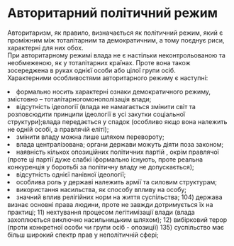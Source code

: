 # Авторитарний політичний режим

Авторитаризм, як правило, визначається як політичний режим, який є проміжним між
тоталітарним та демократичним, а тому поєднує риси, характерні для них обох.       
При авторитарному режимі влада не є настільки неконтрольованою та необмеженою, як у
тоталітарних країнах. Проте вона також зосереджена в руках однієї особи або цілої групи
осіб.       
Характерними особливостями авторитарного режиму є наступні:         
<li>формально носить характерні ознаки демократичного режиму, змістовно –
тоталітарногомонополізація влади;
<li>відсутність ідеології (влада не намагається змінити світ та розповсюдити принципи
ідеології в усі закутки соціальної структури);влада передається у спадок (особливо якщо
вона належить не одній особі, а правлячій еліті);
<li>змінити владу можна лише шляхом перевороту;
<li>влада централізована; органи держави можуть діяти поза законом;
<li>наявність кількох опозиційних політичних партій , окрім правлячої (проте ці партії
дуже слабкі іформально існують, проте реальна конкуренція у боротьбі за політичну владу
не допускається);
<li>відсутність однієї панівної ідеології;
<li>особлива роль у державі належить армії та силовим структурам;
<li>використання насильства, як способу впливу на особу;
<li>значний вплив релігійних норм на життя суспільства;
104) держава визнає основні права людини, проте не завжди дотримується їх на практиці;
11) нехтування процесом легітимізації влади (влада захоплюється виключно
насильницьким шляхом);
12) вибірковий терор (проти конкретної особи чи групи осіб - опозиції)
135) суспільство має більш широкий спектр прав у неполітичній сфері;
